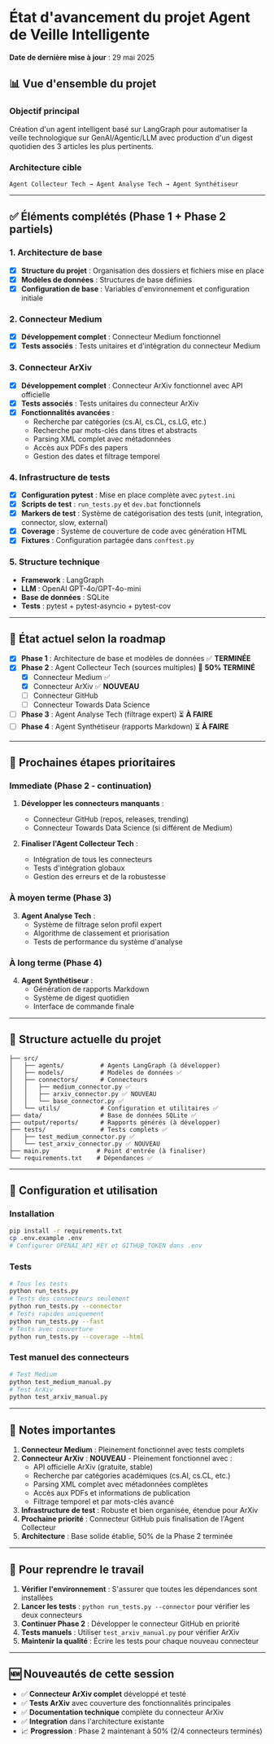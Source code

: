 # État d'avancement du projet Agent de Veille Intelligente

**Date de dernière mise à jour** : 29 mai 2025

## 📊 Vue d'ensemble du projet

### Objectif principal
Création d'un agent intelligent basé sur LangGraph pour automatiser la veille technologique sur GenAI/Agentic/LLM avec production d'un digest quotidien des 3 articles les plus pertinents.

### Architecture cible
```
Agent Collecteur Tech → Agent Analyse Tech → Agent Synthétiseur
```

---

## ✅ Éléments complétés (Phase 1 + Phase 2 partiels)

### 1. Architecture de base
- [x] **Structure du projet** : Organisation des dossiers et fichiers mise en place
- [x] **Modèles de données** : Structures de base définies
- [x] **Configuration de base** : Variables d'environnement et configuration initiale

### 2. Connecteur Medium
- [x] **Développement complet** : Connecteur Medium fonctionnel
- [x] **Tests associés** : Tests unitaires et d'intégration du connecteur Medium

### 3. Connecteur ArXiv
- [x] **Développement complet** : Connecteur ArXiv fonctionnel avec API officielle
- [x] **Tests associés** : Tests unitaires du connecteur ArXiv
- [x] **Fonctionnalités avancées** : 
  - Recherche par catégories (cs.AI, cs.CL, cs.LG, etc.)
  - Recherche par mots-clés dans titres et abstracts
  - Parsing XML complet avec métadonnées
  - Accès aux PDFs des papers
  - Gestion des dates et filtrage temporel

### 4. Infrastructure de tests
- [x] **Configuration pytest** : Mise en place complète avec `pytest.ini`
- [x] **Scripts de test** : `run_tests.py` et `dev.bat` fonctionnels
- [x] **Markers de test** : Système de catégorisation des tests (unit, integration, connector, slow, external)
- [x] **Coverage** : Système de couverture de code avec génération HTML
- [x] **Fixtures** : Configuration partagée dans `conftest.py`

### 5. Structure technique
- **Framework** : LangGraph
- **LLM** : OpenAI GPT-4o/GPT-4o-mini
- **Base de données** : SQLite
- **Tests** : pytest + pytest-asyncio + pytest-cov

---

## 🚧 État actuel selon la roadmap

- [x] **Phase 1** : Architecture de base et modèles de données ✅ **TERMINÉE**
- [x] **Phase 2** : Agent Collecteur Tech (sources multiples) 🔄 **50% TERMINÉ**
  - [x] Connecteur Medium ✅
  - [x] Connecteur ArXiv ✅ **NOUVEAU**
  - [ ] Connecteur GitHub
  - [ ] Connecteur Towards Data Science
- [ ] **Phase 3** : Agent Analyse Tech (filtrage expert) ⏳ **À FAIRE**
- [ ] **Phase 4** : Agent Synthétiseur (rapports Markdown) ⏳ **À FAIRE**

---

## 🎯 Prochaines étapes prioritaires

### Immediate (Phase 2 - continuation)
1. **Développer les connecteurs manquants** :
   - Connecteur GitHub (repos, releases, trending)
   - Connecteur Towards Data Science (si différent de Medium)

2. **Finaliser l'Agent Collecteur Tech** :
   - Intégration de tous les connecteurs
   - Tests d'intégration globaux
   - Gestion des erreurs et de la robustesse

### À moyen terme (Phase 3)
3. **Agent Analyse Tech** :
   - Système de filtrage selon profil expert
   - Algorithme de classement et priorisation
   - Tests de performance du système d'analyse

### À long terme (Phase 4)
4. **Agent Synthétiseur** :
   - Génération de rapports Markdown
   - Système de digest quotidien
   - Interface de commande finale

---

## 📁 Structure actuelle du projet

```
├── src/
│   ├── agents/          # Agents LangGraph (à développer)
│   ├── models/          # Modèles de données ✅
│   ├── connectors/      # Connecteurs
│   │   ├── medium_connector.py ✅
│   │   ├── arxiv_connector.py ✅ NOUVEAU
│   │   └── base_connector.py ✅
│   └── utils/           # Configuration et utilitaires ✅
├── data/                # Base de données SQLite ✅
├── output/reports/      # Rapports générés (à développer)
├── tests/               # Tests complets ✅
│   ├── test_medium_connector.py ✅
│   └── test_arxiv_connector.py ✅ NOUVEAU
├── main.py             # Point d'entrée (à finaliser)
└── requirements.txt    # Dépendances ✅
```

---

## 🔧 Configuration et utilisation

### Installation
```bash
pip install -r requirements.txt
cp .env.example .env
# Configurer OPENAI_API_KEY et GITHUB_TOKEN dans .env
```

### Tests
```bash
# Tous les tests
python run_tests.py
# Tests des connecteurs seulement
python run_tests.py --connector
# Tests rapides uniquement
python run_tests.py --fast
# Tests avec couverture
python run_tests.py --coverage --html
```

### Test manuel des connecteurs
```bash
# Test Medium
python test_medium_manual.py
# Test ArXiv
python test_arxiv_manual.py
```

---

## 📝 Notes importantes

1. **Connecteur Medium** : Pleinement fonctionnel avec tests complets
2. **Connecteur ArXiv** : **NOUVEAU** - Pleinement fonctionnel avec :
   - API officielle ArXiv (gratuite, stable)
   - Recherche par catégories académiques (cs.AI, cs.CL, etc.)
   - Parsing XML complet avec métadonnées complètes
   - Accès aux PDFs et informations de publication
   - Filtrage temporel et par mots-clés avancé
3. **Infrastructure de test** : Robuste et bien organisée, étendue pour ArXiv
4. **Prochaine priorité** : Connecteur GitHub puis finalisation de l'Agent Collecteur
5. **Architecture** : Base solide établie, 50% de la Phase 2 terminée

---

## 🔄 Pour reprendre le travail

1. **Vérifier l'environnement** : S'assurer que toutes les dépendances sont installées
2. **Lancer les tests** : `python run_tests.py --connector` pour vérifier les deux connecteurs
3. **Continuer Phase 2** : Développer le connecteur GitHub en priorité
4. **Tests manuels** : Utiliser `test_arxiv_manual.py` pour vérifier ArXiv
5. **Maintenir la qualité** : Écrire les tests pour chaque nouveau connecteur

---

## 🆕 Nouveautés de cette session

- ✅ **Connecteur ArXiv complet** développé et testé
- ✅ **Tests ArXiv** avec couverture des fonctionnalités principales
- ✅ **Documentation technique** complète du connecteur ArXiv
- ✅ **Integration** dans l'architecture existante
- 📈 **Progression** : Phase 2 maintenant à 50% (2/4 connecteurs terminés)
